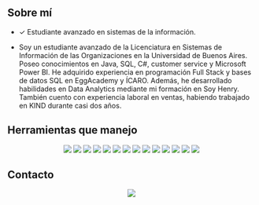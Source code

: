 ## Sobre mí

- ✓ Estudiante avanzado en sistemas de la información.

- Soy un estudiante avanzado de la Licenciatura en Sistemas de Información de las Organizaciones en la Universidad de Buenos Aires. Poseo conocimientos en Java, SQL, C#, customer service y Microsoft Power BI. He adquirido experiencia en programación Full Stack y bases de datos SQL en EggAcademy y ÍCARO. Además, he desarrollado habilidades en Data Analytics mediante mi formación en Soy Henry. También cuento con experiencia laboral en ventas, habiendo trabajado en KIND durante casi dos años.
## Herramientas que manejo

<p align="center">
  <img src="https://img.shields.io/badge/-Python-3776AB?style=flat&logo=python&logoColor=white" />
  <img src="https://img.shields.io/badge/-Jupyter-F37626?style=flat&logo=jupyter&logoColor=white" />
  <img src="https://img.shields.io/badge/-Pandas-150458?style=flat&logo=pandas&logoColor=white" />
  <img src="https://img.shields.io/badge/-Numpy-013243?style=flat&logo=numpy&logoColor=white" />
  <img src="https://img.shields.io/badge/-MySQL-4479A1?style=flat&logo=mysql&logoColor=white" />
  <img src="https://img.shields.io/badge/-SQLServer-CC2927?style=flat&logo=microsoft-sql-server&logoColor=white" />
  <img src="https://img.shields.io/badge/-PowerBI-F2C811?style=flat&logo=power-bi&logoColor=black" />
  <img src="https://img.shields.io/badge/-HTML-E34F26?style=flat&logo=html5&logoColor=white" />
  <img src="https://img.shields.io/badge/-CSS-1572B6?style=flat&logo=css3&logoColor=white" />
  <img src="https://img.shields.io/badge/-JavaScript-F7DF1E?style=flat&logo=javascript&logoColor=black" />
  <img src="https://img.shields.io/badge/-VSCode-007ACC?style=flat&logo=visual-studio-code&logoColor=white" />
  <img src="https://img.shields.io/badge/-GIT-F05032?style=flat&logo=git&logoColor=white" />
  <img src="https://img.shields.io/badge/-Markdown-000000?style=flat&logo=markdown&logoColor=white" />
  <img src="https://img.shields.io/badge/-Slack-4A154B?style=flat&logo=slack&logoColor=white" />
</p>


## Contacto

<p align="center">
  <a href="mailto:dan8dani@gmail.com">
    <img src="https://img.shields.io/badge/-Gmail-D14836?style=flat&logo=gmail&logoColor=white" />
  </a>
</p>
